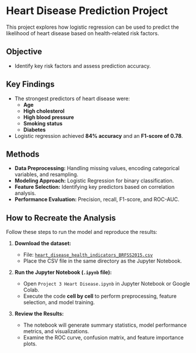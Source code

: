 # Heart Disease Prediction Project
This project explores how logistic regression can be used to predict the likelihood of heart disease based on health-related risk factors.

## Objective
- Identify key risk factors and assess prediction accuracy.

## Key Findings
- The strongest predictors of heart disease were:
  - **Age**
  - **High cholesterol**
  - **High blood pressure**
  - **Smoking status**
  - **Diabetes**
- Logistic regression achieved **84% accuracy** and an **F1-score of 0.78**.

## Methods
- **Data Preprocessing:** Handling missing values, encoding categorical variables, and resampling.
- **Modeling Approach:** Logistic Regression for binary classification.
- **Feature Selection:** Identifying key predictors based on correlation analysis.
- **Performance Evaluation:** Precision, recall, F1-score, and ROC-AUC.

## How to Recreate the Analysis
Follow these steps to run the model and reproduce the results:

1. **Download the dataset:**  
   - File: [`heart_disease_health_indicators_BRFSS2015.csv`](https://www.kaggle.com/datasets/alexteboul/heart-disease-health-indicators-dataset)  
   - Place the CSV file in the same directory as the Jupyter Notebook.

2. **Run the Jupyter Notebook (`.ipynb` file):**  
   - Open `Project 3 Heart Disease.ipynb` in Jupyter Notebook or Google Colab.
   - Execute the code **cell by cell** to perform preprocessing, feature selection, and model training.

3. **Review the Results:**  
   - The notebook will generate summary statistics, model performance metrics, and visualizations.
   - Examine the ROC curve, confusion matrix, and feature importance plots.
